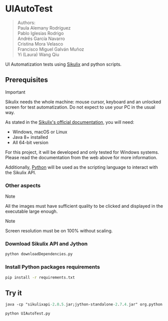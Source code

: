 # UIAutoTest

> Authors:  
> Paula Alemany Rodríguez  
> Pablo Iglesias Rodrigo  
> Andrés García Navarro  
> Cristina Mora Velasco  
> Francisco Miguel Galván Muñoz  
> Yi (Laura) Wang Qiu  

UI Automatization tests using [Sikulix](https://sikulix.github.io/docs/) and python scripts.

## Prerequisites

> [!IMPORTANT]
> Sikulix needs the whole machine: mouse cursor, keyboard and an unlocked screen for test automatization. Do not expect to use your PC in the usual way.

As stated in the [Sikulix's official documentation](https://sikulix.github.io/docs/start/installation), you will need:

- Windows, macOS or Linux
- Java 8+ installed
- All 64-bit version

For this project, it will be developed and only tested for Windows systems. Please read the documentation from the web above for more information.

Additionally, [Python](https://www.python.org/downloads/) will be used as the scripting language to interact with the Sikulix API.

### Other aspects

> [!NOTE]
> All the images must have sufficient quality to be clicked and displayed in the executable large enough.

> [!NOTE]
> Screen resolution must be on 100% without scaling.

### Download Sikulix API and Jython

```py
python downloadDependencies.py
```

### Install Python packages requirements

```cmd
pip install -r requirements.txt
```

## Try it

```ps
java -cp "sikulixapi-2.0.5.jar;jython-standalone-2.7.4.jar" org.python.util.jython .\src\generateGraphA.py
```

```ps
python UIAutoTest.py
```
